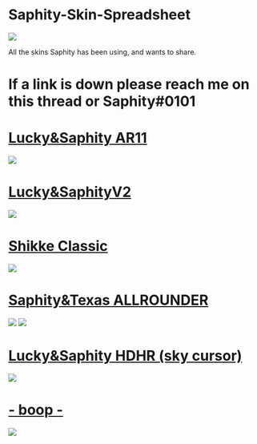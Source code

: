 # Saphity-Skin-Spreadsheet
![](https://i.imgur.com/aQANlvh.jpg)


All the skins Saphity has been using, and wants to share.

# If a link is down please reach me on this thread or Saphity#0101

# [Lucky&Saphity AR11](https://drive.google.com/file/d/1IId7GUWZaAgGYdeRusWD0YbGsV_uXlKQ/view?usp=sharing) 
![](https://osu.ppy.sh/ss/16517862/f7d5)

# [Lucky&SaphityV2](https://drive.google.com/file/d/1CxmnL6l252Th7vry6JB-B1OfqcrMOawX/view?usp=sharing) 
![](https://gyazo.com/e8a3a16a31c60ee1fac8f6aec0025ebf)

# [Shikke Classic](https://drive.google.com/file/d/17LiMCXWIw5f1zT_BHitEYsjZmue13uPo/view?usp=sharing)
![](https://gyazo.com/909867bb65f8f639aca91503d95de5a6)

# [Saphity&Texas ALLROUNDER](https://drive.google.com/file/d/1oBLS_rpJepR7RKlVkbCiS-OX2-LTZqK5/view?usp=sharing)
![](https://gyazo.com/9ce69ca215fbd468d84c17a7a66d3564)
![](https://gyazo.com/3913a5d89f78542829d668aa6b856683)


# [Lucky&Saphity HDHR (sky cursor)](https://cdn.discordapp.com/attachments/827234055904165928/836486455727226880/---_SaphityLucky_HDHR_---.osk)
![](https://gyazo.com/f11e56e19c71a48b51d6ebb5103d2270)

# [- boop -](https://mega.nz/file/Fb5kGSZT#DhQ6vXx1L-0ndf6sr4yoNwE6kwnvjDA1PgK4Ev5GkLs)
![](https://osu.ppy.sh/ss/14733957/6cce)
